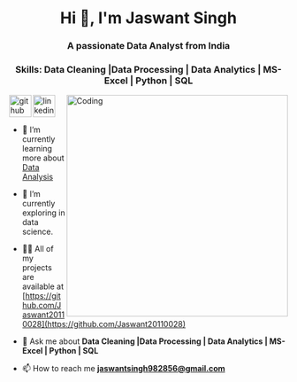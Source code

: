 <h1 align="center">Hi 👋, I'm Jaswant Singh</h1>
<h3 align="center">A passionate Data Analyst from India</h3>

<h3 align="center" >Skills: Data Cleaning |Data Processing | Data Analytics | MS-Excel | Python | SQL</h3>

                  
<img align="right" alt="Coding" width="400" src="https://media.tenor.com/2uyENRmiUt0AAAAC/coding.gif">

[<img align="left" src='https://cdn.jsdelivr.net/npm/simple-icons@3.0.1/icons/github.svg' alt='github' height='40'>](https://github.com/NikhilFullstack)  [<img src='https://cdn.jsdelivr.net/npm/simple-icons@3.0.1/icons/linkedin.svg' alt='linkedin' height='40'>](https://www.linkedin.com/in/nikhil-gupta6393422087/)
- 🔭 I’m currently learning more about [Data Analysis](#)

- 🌱 I’m currently exploring in data science.

- 👨‍💻 All of my projects are available at [https://github.com/Jaswant20110028](https://github.com/Jaswant20110028)

- 💬 Ask me about **Data Cleaning |Data Processing | Data Analytics | MS-Excel | Python | SQL**

- 📫 How to reach me **jaswantsingh982856@gmail.com**


  


